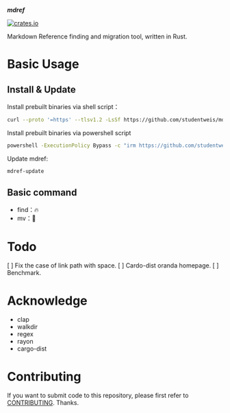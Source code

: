 **_mdref_**

[![crates.io](https://img.shields.io/crates/v/mdref.svg)](https://crates.io/crates/mdref)

Markdown Reference finding and migration tool, written in Rust.

# Basic Usage

## Install & Update

Install prebuilt binaries via shell script：

```sh
curl --proto '=https' --tlsv1.2 -LsSf https://github.com/studentweis/mdref/releases/download/0.1.3/mdref-installer.sh | sh
```

Install prebuilt binaries via powershell script

```sh
powershell -ExecutionPolicy Bypass -c "irm https://github.com/studentweis/mdref/releases/download/0.1.3/mdref-installer.ps1 | iex"
```

Update mdref:

```sh
mdref-update
```

## Basic command

- find：🔥
- mv：🚧

# Todo

[ ] Fix the case of link path with space.
[ ] Cardo-dist oranda homepage.
[ ] Benchmark.

# Acknowledge

- clap
- walkdir
- regex
- rayon
- cargo-dist

# Contributing

If you want to submit code to this repository, please first refer to [CONTRIBUTING](./CONTRIBUTING). Thanks.
